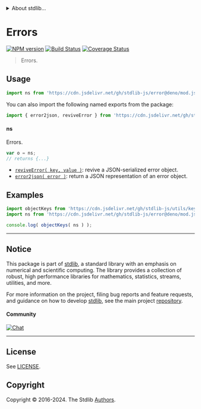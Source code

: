<!--

@license Apache-2.0

Copyright (c) 2018 The Stdlib Authors.

Licensed under the Apache License, Version 2.0 (the "License");
you may not use this file except in compliance with the License.
You may obtain a copy of the License at

   http://www.apache.org/licenses/LICENSE-2.0

Unless required by applicable law or agreed to in writing, software
distributed under the License is distributed on an "AS IS" BASIS,
WITHOUT WARRANTIES OR CONDITIONS OF ANY KIND, either express or implied.
See the License for the specific language governing permissions and
limitations under the License.

-->


<details>
  <summary>
    About stdlib...
  </summary>
  <p>We believe in a future in which the web is a preferred environment for numerical computation. To help realize this future, we've built stdlib. stdlib is a standard library, with an emphasis on numerical and scientific computation, written in JavaScript (and C) for execution in browsers and in Node.js.</p>
  <p>The library is fully decomposable, being architected in such a way that you can swap out and mix and match APIs and functionality to cater to your exact preferences and use cases.</p>
  <p>When you use stdlib, you can be absolutely certain that you are using the most thorough, rigorous, well-written, studied, documented, tested, measured, and high-quality code out there.</p>
  <p>To join us in bringing numerical computing to the web, get started by checking us out on <a href="https://github.com/stdlib-js/stdlib">GitHub</a>, and please consider <a href="https://opencollective.com/stdlib">financially supporting stdlib</a>. We greatly appreciate your continued support!</p>
</details>

# Errors

[![NPM version][npm-image]][npm-url] [![Build Status][test-image]][test-url] [![Coverage Status][coverage-image]][coverage-url] <!-- [![dependencies][dependencies-image]][dependencies-url] -->

> Errors.



<section class="usage">

## Usage

```javascript
import ns from 'https://cdn.jsdelivr.net/gh/stdlib-js/error@deno/mod.js';
```

You can also import the following named exports from the package:

```javascript
import { error2json, reviveError } from 'https://cdn.jsdelivr.net/gh/stdlib-js/error@deno/mod.js';
```

#### ns

Errors.

```javascript
var o = ns;
// returns {...}
```

<!-- <toc pattern="*"> -->

<div class="namespace-toc">

-   <span class="signature">[`reviveError( key, value )`][@stdlib/error/reviver]</span><span class="delimiter">: </span><span class="description">revive a JSON-serialized error object.</span>
-   <span class="signature">[`error2json( error )`][@stdlib/error/to-json]</span><span class="delimiter">: </span><span class="description">return a JSON representation of an error object.</span>

</div>

<!-- </toc> -->

</section>

<!-- /.usage -->

<section class="examples">

## Examples

<!-- TODO: better examples -->

<!-- eslint no-undef: "error" -->

```javascript
import objectKeys from 'https://cdn.jsdelivr.net/gh/stdlib-js/utils/keys@deno/mod.js';
import ns from 'https://cdn.jsdelivr.net/gh/stdlib-js/error@deno/mod.js';

console.log( objectKeys( ns ) );
```

</section>

<!-- /.examples -->

<!-- Section for related `stdlib` packages. Do not manually edit this section, as it is automatically populated. -->

<section class="related">

</section>

<!-- /.related -->

<!-- Section for all links. Make sure to keep an empty line after the `section` element and another before the `/section` close. -->


<section class="main-repo" >

* * *

## Notice

This package is part of [stdlib][stdlib], a standard library with an emphasis on numerical and scientific computing. The library provides a collection of robust, high performance libraries for mathematics, statistics, streams, utilities, and more.

For more information on the project, filing bug reports and feature requests, and guidance on how to develop [stdlib][stdlib], see the main project [repository][stdlib].

#### Community

[![Chat][chat-image]][chat-url]

---

## License

See [LICENSE][stdlib-license].


## Copyright

Copyright &copy; 2016-2024. The Stdlib [Authors][stdlib-authors].

</section>

<!-- /.stdlib -->

<!-- Section for all links. Make sure to keep an empty line after the `section` element and another before the `/section` close. -->

<section class="links">

[npm-image]: http://img.shields.io/npm/v/@stdlib/error.svg
[npm-url]: https://npmjs.org/package/@stdlib/error

[test-image]: https://github.com/stdlib-js/error/actions/workflows/test.yml/badge.svg?branch=v0.3.2
[test-url]: https://github.com/stdlib-js/error/actions/workflows/test.yml?query=branch:v0.3.2

[coverage-image]: https://img.shields.io/codecov/c/github/stdlib-js/error/main.svg
[coverage-url]: https://codecov.io/github/stdlib-js/error?branch=main

<!--

[dependencies-image]: https://img.shields.io/david/stdlib-js/error.svg
[dependencies-url]: https://david-dm.org/stdlib-js/error/main

-->

[chat-image]: https://img.shields.io/gitter/room/stdlib-js/stdlib.svg
[chat-url]: https://app.gitter.im/#/room/#stdlib-js_stdlib:gitter.im

[stdlib]: https://github.com/stdlib-js/stdlib

[stdlib-authors]: https://github.com/stdlib-js/stdlib/graphs/contributors

[umd]: https://github.com/umdjs/umd
[es-module]: https://developer.mozilla.org/en-US/docs/Web/JavaScript/Guide/Modules

[deno-url]: https://github.com/stdlib-js/error/tree/deno
[deno-readme]: https://github.com/stdlib-js/error/blob/deno/README.md
[umd-url]: https://github.com/stdlib-js/error/tree/umd
[umd-readme]: https://github.com/stdlib-js/error/blob/umd/README.md
[esm-url]: https://github.com/stdlib-js/error/tree/esm
[esm-readme]: https://github.com/stdlib-js/error/blob/esm/README.md
[branches-url]: https://github.com/stdlib-js/error/blob/main/branches.md

[stdlib-license]: https://raw.githubusercontent.com/stdlib-js/error/main/LICENSE

<!-- <toc-links> -->

[@stdlib/error/reviver]: https://github.com/stdlib-js/error/tree/main/reviver

[@stdlib/error/to-json]: https://github.com/stdlib-js/error/tree/main/to-json

<!-- </toc-links> -->

</section>

<!-- /.links -->
